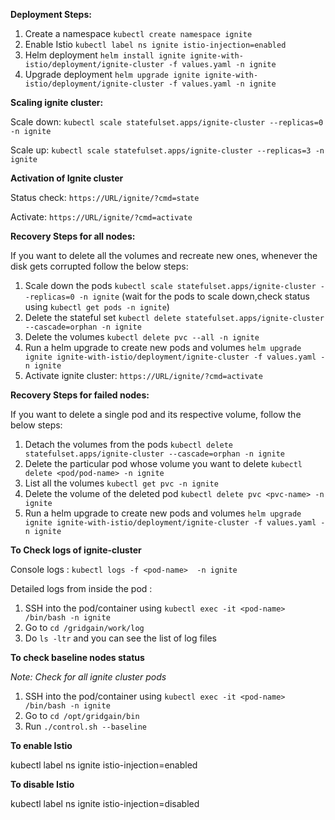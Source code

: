 [comment]: <> (**To update and push cache image to cuddle repository**)

[comment]: <> (1. `docker pull gridgain/community:8.8.10`)

[comment]: <> (2. `docker tag gridgain/community:8.8.10 cuddle/cache:8.8.10`)

[comment]: <> (3. `docker push cuddle/cache:8.8.10`)

[comment]: <> (Repository Link: https://hub.docker.com/repository/docker/cuddle/cache)

**Deployment Steps:**

1. Create a namespace
   `kubectl create namespace ignite`
2. Enable Istio
   `kubectl label ns ignite istio-injection=enabled`
3. Helm deployment
   `helm install ignite ignite-with-istio/deployment/ignite-cluster -f values.yaml -n ignite`
4. Upgrade deployment
   `helm upgrade ignite ignite-with-istio/deployment/ignite-cluster -f values.yaml -n ignite`

**Scaling ignite cluster:**

Scale down: `kubectl scale statefulset.apps/ignite-cluster --replicas=0 -n ignite`

Scale up: `kubectl scale statefulset.apps/ignite-cluster --replicas=3 -n ignite`

**Activation of Ignite cluster**


Status check: `https://URL/ignite/?cmd=state`

Activate: `https://URL/ignite/?cmd=activate`


**Recovery Steps for all nodes:**

If you want to delete all the volumes and recreate new ones, whenever the disk gets corrupted follow the below steps:
1. Scale down the pods `kubectl scale statefulset.apps/ignite-cluster --replicas=0 -n ignite` (wait for the pods to scale down,check status using `kubectl get pods -n ignite`)
2. Delete the stateful set `kubectl delete statefulset.apps/ignite-cluster --cascade=orphan -n ignite`
3. Delete the volumes `kubectl delete pvc --all -n ignite`
4. Run a helm upgrade to create new pods and volumes `helm upgrade ignite ignite-with-istio/deployment/ignite-cluster -f values.yaml -n ignite`
5. Activate ignite cluster: `https://URL/ignite/?cmd=activate`


**Recovery Steps for failed nodes:**

If you want to delete a single pod and its respective volume, follow the below  steps:
1. Detach the volumes from the pods `kubectl delete statefulset.apps/ignite-cluster --cascade=orphan -n ignite`
2. Delete the particular pod whose volume you want to delete `kubectl delete <pod/pod-name> -n ignite`
3. List all the volumes `kubectl get pvc -n ignite` 
4. Delete the volume of the deleted pod `kubectl delete pvc <pvc-name> -n ignite`
5. Run a helm upgrade to create new pods and volumes `helm upgrade ignite ignite-with-istio/deployment/ignite-cluster -f values.yaml -n ignite`


**To Check logs of ignite-cluster**

Console logs : `kubectl logs -f <pod-name>  -n ignite`

Detailed logs from inside the pod : 
1. SSH into the pod/container using `kubectl exec -it <pod-name>  /bin/bash -n ignite`
2. Go to `cd /gridgain/work/log`
3. Do `ls -ltr` and you can see the list of log files

**To check baseline nodes status**

_Note: Check for all  ignite cluster pods_
1. SSH into the pod/container using `kubectl exec -it <pod-name>  /bin/bash -n ignite`
2. Go to `cd /opt/gridgain/bin`
3. Run `./control.sh --baseline`


**To enable Istio**

kubectl label ns ignite istio-injection=enabled 

**To disable Istio**

kubectl label ns ignite istio-injection=disabled 